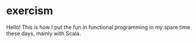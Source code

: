 # exercism

Hello! This is how I put the fun in functional programming in my spare time these days, mainly with Scala.
